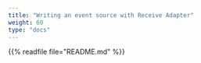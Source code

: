 ```yaml
---
title: "Writing an event source with Receive Adapter"
weight: 60
type: "docs"
---
```


{{% readfile file="README.md" %}}
